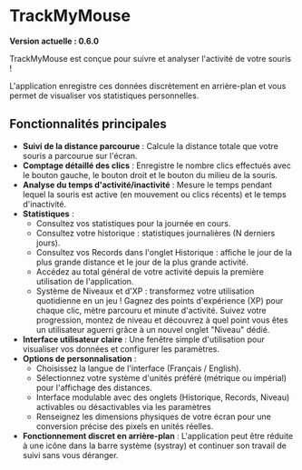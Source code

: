 # TrackMyMouse

**Version actuelle : 0.6.0**

TrackMyMouse est conçue pour suivre et analyser l'activité de votre souris !

L'application enregistre ces données discrètement en arrière-plan et vous permet de visualiser vos statistiques personnelles.

## Fonctionnalités principales

* **Suivi de la distance parcourue** : Calcule la distance totale que votre souris a parcourue sur l'écran.
* **Comptage détaillé des clics** : Enregistre le nombre clics effectués avec le bouton gauche, le bouton droit et le bouton du milieu de la souris.
* **Analyse du temps d'activité/inactivité** : Mesure le temps pendant lequel la souris est active (en mouvement ou clics récents) et le temps d'inactivité.
* **Statistiques** :
    * Consultez vos statistiques pour la journée en cours.
    * Consultez votre historique : statistiques journalières (N derniers jours).
    * Consultez vos Records dans l'onglet Historique : affiche le jour de la plus grande distance et le jour de la plus grande activité.
    * Accédez au total général de votre activité depuis la première utilisation de l'application.
    * Système de Niveaux et d'XP : transformez votre utilisation quotidienne en un jeu ! Gagnez des points d'expérience (XP) pour chaque clic, mètre parcouru et minute d'activité. Suivez votre progression, montez de niveau et découvrez à quel point vous êtes un utilisateur aguerri grâce à un nouvel onglet "Niveau" dédié. 
* **Interface utilisateur claire** : Une fenêtre simple d'utilisation pour visualiser vos données et configurer les paramètres.
* **Options de personnalisation** :
    * Choisissez la langue de l'interface (Français / English).
    * Sélectionnez votre système d'unités préféré (métrique ou impérial) pour l'affichage des distances.
    * Interface modulable avec des onglets (Historique, Records, Niveau) activables ou désactivables via les paramètres
    * Renseignez les dimensions physiques de votre écran pour une conversion précise des pixels en unités réelles.
* **Fonctionnement discret en arrière-plan** : L'application peut être réduite à une icône dans la barre système (systray) et continuer son travail de suivi sans vous déranger.
